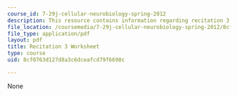 ```yaml
---
course_id: 7-29j-cellular-neurobiology-spring-2012
description: This resource contains information regarding recitation 3 worksheet
file_location: /coursemedia/7-29j-cellular-neurobiology-spring-2012/8cf0763d127d8a3c6dceafcd79f6698c_MIT7_29JS12_Recitation3.pdf
file_type: application/pdf
layout: pdf
title: Recitation 3 Worksheet
type: course
uid: 8cf0763d127d8a3c6dceafcd79f6698c

---
```

None